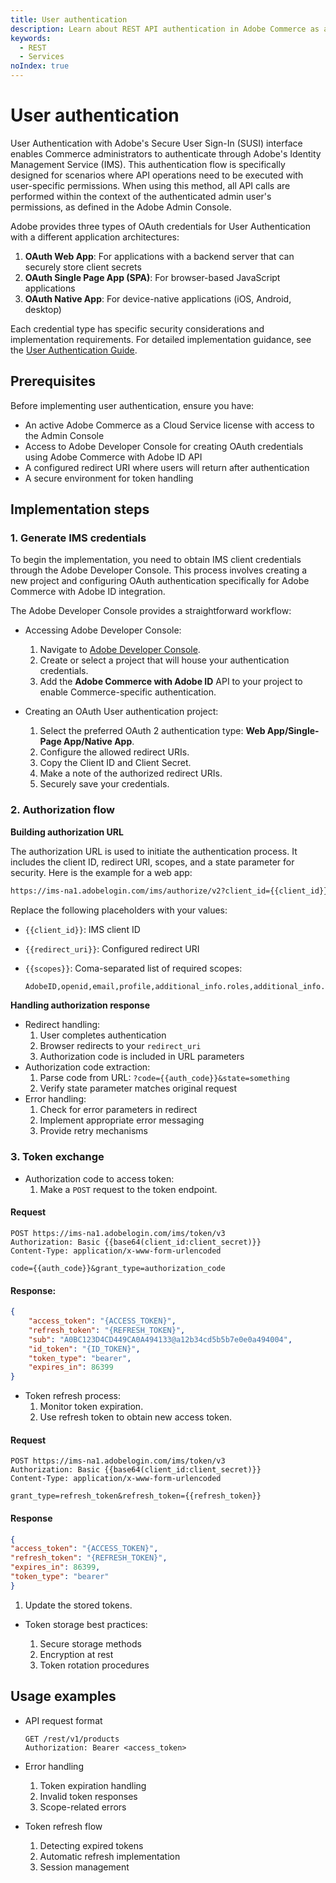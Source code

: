 ```yaml
---
title: User authentication
description: Learn about REST API authentication in Adobe Commerce as a Cloud Service.
keywords:
  - REST
  - Services
noIndex: true
---
```


# User authentication

User Authentication with Adobe's Secure User Sign-In (SUSI) interface enables Commerce administrators to authenticate through Adobe's Identity Management Service (IMS). This authentication flow is specifically designed for scenarios where API operations need to be executed with user-specific permissions. When using this method, all API calls are performed within the context of the authenticated admin user's permissions, as defined in the Adobe Admin Console.

Adobe provides three types of OAuth credentials for User Authentication with a different application architectures:

1. **OAuth Web App**:  For applications with a backend server that can securely store client secrets
1. **OAuth Single Page App (SPA)**: For browser-based JavaScript applications
1. **OAuth Native App**: For device-native applications (iOS, Android, desktop)

Each credential type has specific security considerations and implementation requirements. For detailed implementation guidance, see the [User Authentication Guide](https://developer.adobe.com/developer-console/docs/guides/authentication/UserAuthentication/implementation/).

## Prerequisites

Before implementing user authentication, ensure you have:

- An active Adobe Commerce as a Cloud Service license with access to the Admin Console
- Access to Adobe Developer Console for creating OAuth credentials using Adobe Commerce with Adobe ID API
- A configured redirect URI where users will return after authentication
- A secure environment for token handling

## Implementation steps

### 1. Generate IMS credentials

To begin the implementation, you need to obtain IMS client credentials through the Adobe Developer Console. This process involves creating a new project and configuring OAuth authentication specifically for Adobe Commerce with Adobe ID integration.

The Adobe Developer Console provides a straightforward workflow:

- Accessing Adobe Developer Console:

  1. Navigate to [Adobe Developer Console](https://developer.adobe.com/console).
  1. Create or select a project that will house your authentication credentials.
  1. Add the **Adobe Commerce with Adobe ID** API to your project to enable Commerce-specific authentication.

- Creating an OAuth User authentication project:

  1. Select the preferred OAuth 2 authentication type: **Web App/Single-Page App/Native App**.
  1. Configure the allowed redirect URIs.
  1. Copy the Client ID and Client Secret.
  1. Make a note of the authorized redirect URIs.
  1. Securely save your credentials.

### 2. Authorization flow

**Building authorization URL**

The authorization URL is used to initiate the authentication process. It includes the client ID, redirect URI, scopes, and a state parameter for security. Here is the example for a web app:

```html
https://ims-na1.adobelogin.com/ims/authorize/v2?client_id={{client_id}}&redirect_uri={{redirect_uri}}&scope={{scopes}}&state=something&response_type=code
```

Replace the following placeholders with your values:

- `{{client_id}}`: IMS client ID
- `{{redirect_uri}}`: Configured redirect URI
- `{{scopes}}`: Coma-separated list of required scopes:

  ```bash
  AdobeID,openid,email,profile,additional_info.roles,additional_info.projectedProductContext`
  ```

**Handling authorization response**

- Redirect handling:
  1. User completes authentication
  1. Browser redirects to your `redirect_uri`
  1. Authorization code is included in URL parameters
- Authorization code extraction:
  1. Parse code from URL: `?code={{auth_code}}&state=something`
  1. Verify state parameter matches original request
- Error handling:
  1. Check for error parameters in redirect
  1. Implement appropriate error messaging
  1. Provide retry mechanisms

### 3. Token exchange

- Authorization code to access token:
  1. Make a `POST` request to the token endpoint.

<CodeBlock slots="heading, code" repeat="2" languages="HTTP, JSON" />

#### Request

```http
POST https://ims-na1.adobelogin.com/ims/token/v3
Authorization: Basic {{base64(client_id:client_secret)}}
Content-Type: application/x-www-form-urlencoded

code={{auth_code}}&grant_type=authorization_code
```

#### Response:

```json
{
    "access_token": "{ACCESS_TOKEN}",
    "refresh_token": "{REFRESH_TOKEN}",
    "sub": "A0BC123D4CD449CA0A494133@a12b34cd5b5b7e0e0a494004",
    "id_token": "{ID_TOKEN}",
    "token_type": "bearer",
    "expires_in": 86399
}
```

- Token refresh process:
  1. Monitor token expiration.
  1. Use refresh token to obtain new access token.

<CodeBlock slots="heading, code" repeat="2" languages="HTTP, JSON" />

#### Request

```http
POST https://ims-na1.adobelogin.com/ims/token/v3
Authorization: Basic {{base64(client_id:client_secret)}}
Content-Type: application/x-www-form-urlencoded

grant_type=refresh_token&refresh_token={{refresh_token}}
```

#### Response

```json
{
"access_token": "{ACCESS_TOKEN}",
"refresh_token": "{REFRESH_TOKEN}",
"expires_in": 86399,
"token_type": "bearer"
}
```

  1. Update the stored tokens.

- Token storage best practices:

  1. Secure storage methods
  1. Encryption at rest
  1. Token rotation procedures

## Usage examples

- API request format

  ```http
  GET /rest/v1/products
  Authorization: Bearer <access_token>
  ```

- Error handling
  1. Token expiration handling
  1. Invalid token responses
  1. Scope-related errors
- Token refresh flow
  1. Detecting expired tokens
  1. Automatic refresh implementation
  1. Session management
